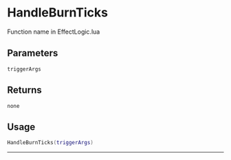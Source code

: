 # HandleBurnTicks
Function name in EffectLogic.lua
## Parameters
`triggerArgs`
## Returns
`none`
## Usage
```lua
HandleBurnTicks(triggerArgs)
```
---
